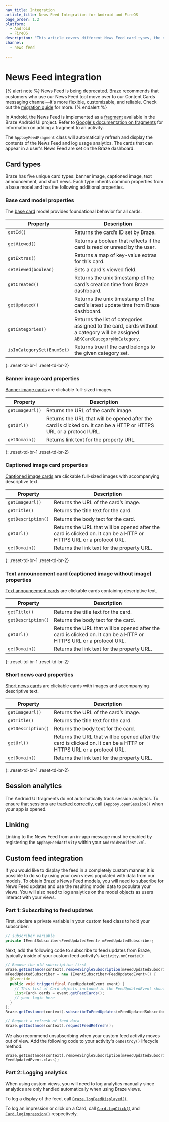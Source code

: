 ```yaml
---
nav_title: Integration
article_title: News Feed Integration for Android and FireOS
page_order: 1.2
platform: 
  - Android
  - FireOS
description: "This article covers different News Feed card types, the different card-specific properties available, and a custom integration example for your Android or FireOS application."
channel:
  - news feed
  
---
```


# News Feed integration

{% alert note %}
News Feed is being deprecated. Braze recommends that customers who use our News Feed tool move over to our Content Cards messaging channel—it's more flexible, customizable, and reliable. Check out the [migration guide]({{site.baseurl}}/user_guide/message_building_by_channel/content_cards/migrating_from_news_feed/) for more.
{% endalert %}

In Android, the News Feed is implemented as a [fragment][2] available in the Braze Android UI project. Refer to [Google's documentation on fragments][3] for information on adding a fragment to an activity.

The `AppboyFeedFragment` class will automatically refresh and display the contents of the News Feed and log usage analytics. The cards that can appear in a user's News Feed are set on the Braze dashboard.

## Card types

Braze has five unique card types: banner image, captioned image, text announcement, and short news. Each type inherits common properties from a base model and has the following additional properties.

### Base card model properties

The [base card][29] model provides foundational behavior for all cards.  

|Property|Description|
|---|---|
| `getId()` | Returns the card’s ID set by Braze. |
| `getViewed()` | Returns a boolean that reflects if the card is read or unread by the user. |
| `getExtras()` | Returns a map of key-value extras for this card. |
| `setViewed(boolean)` | Sets a card's viewed field. |
| `getCreated()` | Returns the unix timestamp of the card’s creation time from Braze dashboard. |
| `getUpdated()` | Returns the unix timestamp of the card’s latest update time from Braze dashboard. |
| `getCategories()` | Returns the list of categories assigned to the card, cards without a category will be assigned `ABKCardCategoryNoCategory`. |
| `isInCategorySet(EnumSet)` | Returns true if the card belongs to the given category set. |
{: .reset-td-br-1 .reset-td-br-2}

### Banner image card properties

[Banner image cards][30] are clickable full-sized images.

|Property|Description|
|---|---|
| `getImageUrl()` | Returns the URL of the card’s image. |
| `getUrl()` | Returns the URL that will be opened after the card is clicked on. It can be a HTTP or HTTPS URL or a protocol URL. |
| `getDomain()` | Returns link text for the property URL. |
{: .reset-td-br-1 .reset-td-br-2}

### Captioned image card properties

[Captioned image cards][31] are clickable full-sized images with accompanying descriptive text.

|Property|Description|
|---|---|
| `getImageUrl()` | Returns the URL of the card’s image. |
| `getTitle()` | Returns the title text for the card. |
| `getDescription()` | Returns the body text for the card. |
| `getUrl()` | Returns the URL that will be opened after the card is clicked on.  It can be a HTTP or HTTPS URL or a protocol URL. |
| `getDomain()` | Returns the link text for the property URL. |
{: .reset-td-br-1 .reset-td-br-2}

### Text announcement card (captioned image without image) properties

[Text announcement cards][32] are clickable cards containing descriptive text.

|Property|Description|
|---|---|
| `getTitle()` | Returns the title text for the card. |
| `getDescription()` | Returns the body text for the card. |
| `getUrl()` | Returns the URL that will be opened after the card is clicked on. It can be a HTTP or HTTPS URL or a protocol URL. |
| `getDomain()` | Returns the link text for the property URL. |
{: .reset-td-br-1 .reset-td-br-2}

### Short news card properties

[Short news cards][33] are clickable cards with images and accompanying descriptive text.

|Property|Description|
|---|---|
| `getImageUrl()` | Returns the URL of the card’s image. |
| `getTitle()` | Returns the title text for the card. |
| `getDescription()` | Returns the body text for the card. |
| `getUrl()` | Returns the URL that will be opened after the card is clicked on. It can be a HTTP or HTTPS URL or a protocol URL. |
| `getDomain()` | Returns the link text for the property URL. |
{: .reset-td-br-1 .reset-td-br-2}

## Session analytics

The Android UI fragments do not automatically track session analytics. To ensure that sessions are [tracked correctly][4], call `IAppboy.openSession()` when your app is opened.

## Linking

Linking to the News Feed from an in-app message must be enabled by registering the `AppboyFeedActivity` within your `AndroidManifest.xml`.

## Custom feed integration

If you would like to display the feed in a completely custom manner, it is possible to do so by using your own views populated with data from our models. To obtain Braze's News Feed models, you will need to subscribe for News Feed updates and use the resulting model data to populate your views. You will also need to log analytics on the model objects as users interact with your views.

### Part 1: Subscribing to feed updates

First, declare a private variable in your custom feed class to hold your subscriber:

```java
// subscriber variable
private IEventSubscriber<FeedUpdatedEvent> mFeedUpdatedSubscriber;
```

Next, add the following code to subscribe to feed updates from Braze, typically inside of your custom feed activity's `Activity.onCreate()`:

```java
// Remove the old subscription first
Braze.getInstance(context).removeSingleSubscription(mFeedUpdatedSubscriber, FeedUpdatedEvent.class);
mFeedUpdatedSubscriber = new IEventSubscriber<FeedUpdatedEvent>() {
  @Override
  public void trigger(final FeedUpdatedEvent event) {
    // This list of Card objects included in the FeedUpdatedEvent should be used to populate your News Feed views.
    List<Card> cards = event.getFeedCards();
    // your logic here
  }
};
Braze.getInstance(context).subscribeToFeedUpdates(mFeedUpdatedSubscriber);

// Request a refresh of feed data
Braze.getInstance(context).requestFeedRefresh();
```

We also recommend unsubscribing when your custom feed activity moves out of view. Add the following code to your activity's `onDestroy()` lifecycle method:

```
Braze.getInstance(context).removeSingleSubscription(mFeedUpdatedSubscriber, FeedUpdatedEvent.class);
```

### Part 2: Logging analytics

When using custom views, you will need to log analytics manually since analytics are only handled automatically when using Braze views.

To log a display of the feed, call [`Braze.logFeedDisplayed()`][6].

To log an impression or click on a Card, call [`Card.logClick()`][7] and [`Card.logImpression()`][8] respectively.

[36]: https://appboy.github.io/appboy-android-sdk/kdoc/braze-android-sdk/com.appboy.models.cards/-card/get-extras.html
[2]: http://developer.android.com/guide/components/fragments.html
[3]: https://developer.android.com/guide/fragments#Adding "Android Documentation: Fragments"
[4]: {{site.baseurl}}/developer_guide/platform_integration_guides/android/analytics/tracking_sessions/
[6]: https://appboy.github.io/appboy-android-sdk/kdoc/braze-android-sdk/com.braze/-i-braze/log-feed-displayed.html
[7]: https://appboy.github.io/appboy-android-sdk/kdoc/braze-android-sdk/com.appboy.models.cards/-card/log-click.html
[8]: https://appboy.github.io/appboy-android-sdk/kdoc/braze-android-sdk/com.appboy.models.cards/-card/log-impression.html
[9]: {{site.baseurl}}/developer_guide/platform_integration_guides/android/news_feed/card_types/#card-types
[29]: https://appboy.github.io/appboy-android-sdk/kdoc/braze-android-sdk/com.appboy.models.cards/-card/index.html
[30]: https://appboy.github.io/appboy-android-sdk/kdoc/braze-android-sdk/com.appboy.models.cards/-banner-image-card/index.html
[31]: https://appboy.github.io/appboy-android-sdk/kdoc/braze-android-sdk/com.appboy.models.cards/-captioned-image-card/index.html
[32]: https://appboy.github.io/appboy-android-sdk/kdoc/braze-android-sdk/com.appboy.models.cards/-text-announcement-card/index.html
[33]: https://appboy.github.io/appboy-android-sdk/kdoc/braze-android-sdk/com.appboy.models.cards/-short-news-card/index.html

